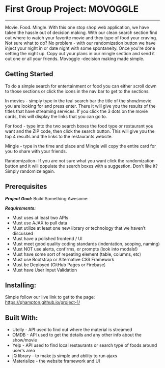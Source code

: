 # First Group Project: MOVOGGLE
*** 
Movie. Food. Mingle. With this one stop shop web application, we have taken the hassle out of decision making. With our clean search section find out where to watch your favorite movie and they type of food your craving. Not sure what to do? No problem - with our randomization button we have inject your night in or date night with some spontaneity. Once you're done setting the night up. Copy out your plans in our mingle section and send it out one or all your friends. Movoggle -decision making made simple. 

## Getting Started 
To do a simple search for entertainment or food you can either scroll down to those sections or click the icons in the nav bar to get to the sections. 

In movies - simply type in the teal search bar the title of the show/movie you are looking for and press enter. There it will give you the results of the titles that have streaming services. If you click the 3 dots on the movie cards, this will display the links that you can go to. 

For food - type into the two search boxes the food type or restaurant you want and the ZIP code, then click the search button. This will give you the top 4 results and the links to the restaurants website. 

Mingle - type in the time and place and Mingle will copy the entire card for you to share with your friends. 

Randomization- If you are not sure what you want click the randomization button and it will populate the search boxes with a suggestion. Don't like it? Simply randomize again. 

## Prerequisites 

***Project Goal:***
Build Something Awesome

***Requirements:***
* Must uses at least two APIs
* Must use AJAX to pull data
* Must utilize at least one new library or technology that we haven’t discussed
* Must have a polished frontend / UI
* Must meet good quality coding standards (indentation, scoping, naming)
* Must NOT use alerts, confirms, or prompts (look into modals!)
* Must have some sort of repeating element (table, columns, etc)
* Must use Bootstrap or Alternative CSS Framework
* Must be Deployed (GitHub Pages or Firebase)
* Must have User Input Validation

## Installing:
Simple follow our live link to get to the page: https://qhampton.github.io/project-1/

## Built With: 
* Utelly - API used to find out where the material is streamed 
* OMDB - API used to get the details and any other info about the show/movie
* Yelp - API used to find local restaurants or search type of foods around user's area 
* jQ library - to make js simple and ability to run ajaxs
* Materialize - the website framework and UI

